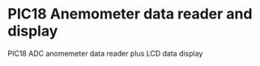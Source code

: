 PIC18 Anemometer data reader and display
================

PIC18 ADC anomemeter data reader plus LCD data display
